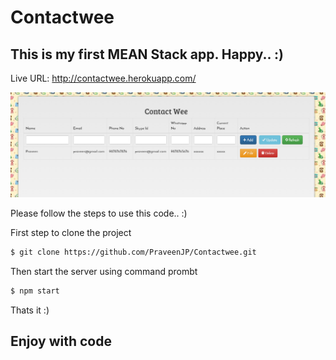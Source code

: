 Contactwee
==========================

## This is my first MEAN Stack app. Happy.. :)

Live URL: http://contactwee.herokuapp.com/

![alt tag](https://raw.githubusercontent.com/PraveenJP/Contactwee/master/public/assets/img/Sceenshot.PNG)

Please follow the steps to use this code.. :)

First step to clone the project

```bash
$ git clone https://github.com/PraveenJP/Contactwee.git
```

Then start the server using command prombt

```bash
$ npm start
```

Thats it :)

## Enjoy with code


